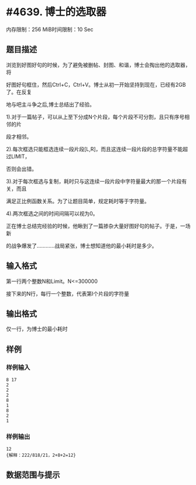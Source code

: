# #4639. 博士的选取器

内存限制：256 MiB时间限制：10 Sec

## 题目描述

浏览到好图好句的时候，为了避免被删帖、封图、和谐，博士会掏出他的选取器，将

好图好句框住，然后Ctrl+C，Ctrl+V。博士从初一开始坚持到现在，已经有2GB了。在反复

地与吧主斗争之后,博士总结出了经验。

1).对于一篇帖子，可以从上至下分成N个片段，每个片段不可分割，且只有序号相邻的片

段才相邻。

2).每次框选只能框选连续一段片段[L,R]，而且这连续一段片段的总字符量不能超过LIMIT，

否则会出错。

3).对于每次框选与复制，耗时只与这连续一段片段中字符量最大的那一个片段有关，而且

满足正比例函数关系。为了让题目简单，规定耗时等于字符量。

4).两次框选之间的时间间隔可以视为0。

正在博士总结完经验的时候，他瞅到了一篇掺杂大量好图好句的帖子。于是，一场新

的战争爆发了&hellip;&hellip;&hellip;&hellip;战局紧张，博士想知道他的最小耗时是多少。

## 输入格式

第一行两个整数N和Limit。N<=300000

接下来的N行，每行一个整数，代表第I个片段的字符量

## 输出格式

仅一行，为博士的最小耗时

## 样例

### 样例输入

    
    8 17
    2
    2
    2
    8
    1
    8
    2
    1
    

### 样例输出

    
    12
    {解释：222/818/21，2+8+2=12}
    

## 数据范围与提示
